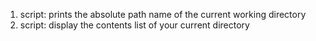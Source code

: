 1. script: prints the absolute path name of the current working directory
2. script: display the contents list of your current directory
